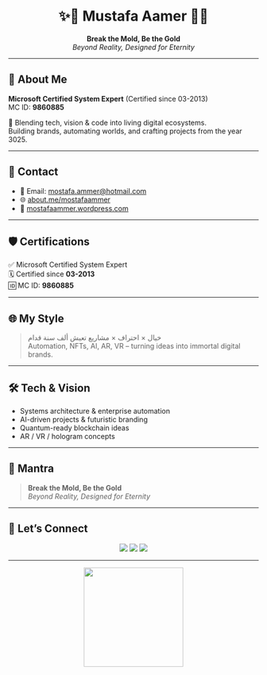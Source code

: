 <h1 align="center">  
✨🧬 Mustafa Aamer 🧬✨  
</h1>
<p align="center">
  <b>Break the Mold, Be the Gold</b><br>
  <i>Beyond Reality, Designed for Eternity</i>
</p>

---

## 🧬 About Me
**Microsoft Certified System Expert** (Certified since 03-2013)  
MC ID: **9860885**

🧪 Blending tech, vision & code into living digital ecosystems.  
Building brands, automating worlds, and crafting projects from the year 3025.

---

## 📌 Contact
- 📧 Email: [mostafa.ammer@hotmail.com](mailto:mostafa.ammer@hotmail.com)
- 🌐 [about.me/mostafaammer](https://about.me/mostafaammer/)
- 📝 [mostafaammer.wordpress.com](https://mostafaammer.wordpress.com)

---

## 🛡 Certifications
✅ Microsoft Certified System Expert  
🗓 Certified since **03-2013**  
🆔 MC ID: **9860885**

---

## 🌐 My Style
> خيال × احتراف × مشاريع تعيش ألف سنة قدام  
> Automation, NFTs, AI, AR, VR – turning ideas into immortal digital brands.

---

## 🛠 Tech & Vision
- Systems architecture & enterprise automation
- AI-driven projects & futuristic branding
- Quantum-ready blockchain ideas
- AR / VR / hologram concepts

---

## 🌟 Mantra
> **Break the Mold, Be the Gold**  
> _Beyond Reality, Designed for Eternity_

---

## 🤝 Let’s Connect
<p align="center">
  <a href="mailto:mostafa.ammer@hotmail.com"><img src="https://img.shields.io/badge/Email-%20mostafa.ammer@hotmail.com-blue?style=flat-square"></a>
  <a href="https://about.me/mostafaammer"><img src="https://img.shields.io/badge/AboutMe-Profile-informational?style=flat-square"></a>
  <a href="https://mostafaammer.wordpress.com"><img src="https://img.shields.io/badge/WordPress-Blog-black?style=flat-square"></a>
</p>

---

<p align="center">
  <img src="https://your-futuristic-banner-or-logo.png" width="200">
</p>
